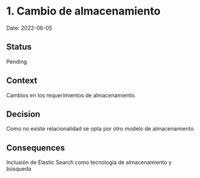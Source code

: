 # 1. Cambio de almacenamiento

Date: 2022-06-05

## Status

Pending

## Context

Cambios en los requerimientos de almacenamiento.

## Decision

Como no existe relacionalidad se opta por otro modelo de almacenamiento

## Consequences

Inclusión de Elastic Search como tecnología de almacenamiento y búsqueda